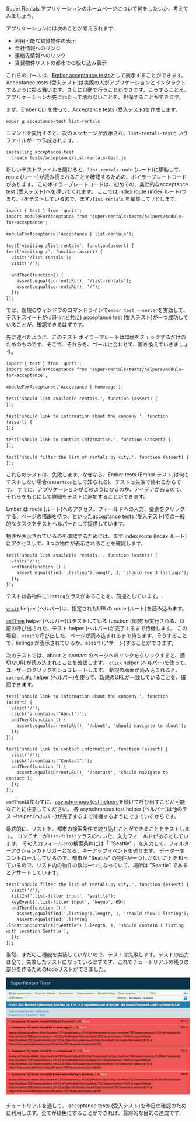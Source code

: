 Super Rentals アプリケーションのホームページについて何をしたいか、考えてみましょう。

アプリケーションには次のことが考えられます:

* 利用可能な賃貸物件の表示
* 会社情報へのリンク
* 連絡先情報へのリンク
* 賃貸物件リストの都市での絞り込み表示

これらのゴールは、[Ember acceptance tests](../../testing/acceptance/)として表示することができます。 Acceptance tests (受入テスト)は実際の人がアプリケーションとインタラクトするように振る舞います、さらに自動で行うことができます、こうすることえ、アプリケーションが先にわたって壊れないことを、担保することができます。

まず、Ember CLI を使って、Acceptance tests (受入テスト)を作成します。

```shell
ember g acceptance-test list-rentals
```

コマンドを実行すると、次のメッセージが表示され、`list-rentals-test`というファイルが一つ作成されます。.

```shell
installing acceptance-test
  create tests/acceptance/list-rentals-test.js
```

新しいテストファイルを開けると、`list-rentals` route (ルート)に移動して、route (ルート)が読み読まれることを確認するための、ボイラープレートコードがあります。 このボイラープレートコードは、初めての、実効的なacceptance test (受入テスト)へを導いてくれます。 ここでは index route (index ルート)つまり、`/`をテストしているので、まず`/list-rentals` を編集して `/`とします:

<pre><code class="javascript{-6,+7,-8,+9,-12,+13}">import { test } from 'qunit';
import moduleForAcceptance from 'super-rentals/tests/helpers/module-for-acceptance';

moduleForAcceptance('Acceptance | list-rentals');

test('visiting /list-rentals', function(assert) {
test('visiting /', function(assert) {
  visit('/list-rentals');
  visit('/');

  andThen(function() {
    assert.equal(currentURL(), '/list-rentals');
    assert.equal(currentURL(), '/');
  });
});
</code></pre>

では、新規のウィンドウのコマンドラインで`ember test --server`を実効して、テストスイートが(JSHintと共に) acceptance test (受入テスト)が一つ成功していることが、確認できるはずです。

先に述べたように、このテスト ボイラープレートは環境をチェックするだけのためのものです、そこで、それらを、ゴールに合わせて、置き換えていきましょう。

<pre><code class="/tests/acceptance/list-rentals-test.js">import { test } from 'qunit';
import moduleForAcceptance from 'super-rentals/tests/helpers/module-for-acceptance';

moduleForAcceptance('Acceptance | homepage');

test('should list available rentals.', function (assert) {
});

test('should link to information about the company.', function (assert) {
});

test('should link to contact information.', function (assert) {
});

test('should filter the list of rentals by city.', function (assert) {
});
</code></pre>

これらのテストは、失敗します、なぜなら、Ember tests (Ember テスト)は何もテストしない場合(`assertion`として知られる)、テストは失敗で終わるからです。 すでに、アプリケーションがどのようになるのか、アイデアがあるので、それらをもとにして詳細をテストに追加することができます。

Ember は route (ルート)へのアクセス、フィールドへの入力、要素をクリックする、ベージの描画を待つ、といったacceptance tests (受入テスト)での一般的なタスクをテストヘルパーとして提供しています。

物件が表示されているのを確認するためには、まず index route (index ルート)にアクセスして、3つの物件が表示されることを確認します。

<pre><code class="/tests/acceptance/list-rentals-test.js">test('should list available rentals.', function (assert) {
  visit('/');
  andThen(function () {
    assert.equal(find('.listing').length, 3, 'should see 3 listings');
  });
});
</code></pre>

テストは各物件に`listing`クラスがあることを、前提としています。.

[`visit`](http://emberjs.com/api/classes/Ember.Test.html#method_visit) helper (ヘルパー)は、指定されたURLの route (ルート)を読み込みます。

[`andThen`](../../testing/acceptance/#toc_wait-helpers) helper (ヘルパー)はテストしている function (関数)が実行される、以前の呼び出された、テスト helper (ヘルパー)が完了するまで待機します。 この場合、`visit`で呼び出した、ページが読み込まれるまで待ちます、そうすることで、listings が表示されているか、assert (アサート)することができます。

次のテストでは、about と contact のページへのリンクをクリックすると、適切なURLが読み込まれることを確認します。 [`click`](http://emberjs.com/api/classes/Ember.Test.html#method_click) helper (ヘルパー)を使って、ユーザーのクリックをシュミレートします。 新規の画面が読み込まれると、[`currentURL`](http://emberjs.com/api/classes/Ember.Test.html#method_currentURL) helper (ヘルパー)を使って、新規のURLが一致していることを、確認できます。

<pre><code class="/tests/acceptance/list-rentals-test.js">test('should link to information about the company.', function (assert) {
  visit('/');
  click('a:contains("About")');
  andThen(function () {
    assert.equal(currentURL(), '/about', 'should navigate to about');
  });
});

test('should link to contact information', function (assert) {
  visit('/');
  click('a:contains("Contact")');
  andThen(function () {
    assert.equal(currentURL(), '/contact', 'should navigate to contact');
  });
});
</code></pre>

`andThen`は使わずに、[asynchronous test helpers](../../testing/acceptance/#toc_asynchronous-helpers)を続けて呼び出すことが可能なことに注意してください。 各 asynchronous test helper (ヘルパー)は他のテストhelper (ヘルパー)が完了するまで待機するようにできているからです。

最終的に、リストを、都市の検索条件で絞り込むことができることをテストします。 コンテナーが`list-filter`クラスのついた、入力フィールドがあるとしています。 その入力フィールドの検索条件には「 "Seattle" 」を入力して、フィルターアクションのトリガーとなる、キーアップイベントを送ります。 データーをコントロールしているので、都市が "Seattle" の物件が一つしかないことを知っているので、リスト内の物件の数は一つになっていて、場所は "Seattle" であるとアサートしています。

<pre><code class="/tests/acceptance/list-rentals-test.js">test('should filter the list of rentals by city.', function (assert) {
  visit('/');
  fillIn('.list-filter input', 'seattle');
  keyEvent('.list-filter input', 'keyup', 69);
  andThen(function () {
    assert.equal(find('.listing').length, 1, 'should show 1 listing');
    assert.equal(find('.listing .location:contains("Seattle")').length, 1, 'should contain 1 listing with location Seattle');
  });
});
</code></pre>

当然、まだのこ機能を実装していないので、テストは失敗します。テストの出力は全て、失敗したテストになっているはずです、これでチュートリアルの残りの部分を作るためのtodoリストができました。

![failing tests](../../images/acceptance-test/failed-acceptance-tests.png)

チュートリアルを通して、 acceptance tests (受入テスト)を昨日の確認のために利用します。全てが緑色にすることができれば、最終的な目的の達成です!
